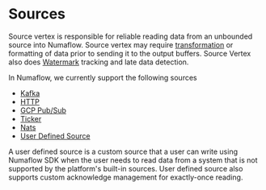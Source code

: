 # Sources

Source vertex is responsible for reliable reading data from an unbounded source into Numaflow.
Source vertex may require [transformation](./transformer/overview.md) or formatting of data prior to sending it to the output buffers.
Source Vertex also does [Watermark](../../core-concepts/watermarks.md) tracking and late data detection.

In Numaflow, we currently support the following sources

* [Kafka](./kafka.md)
* [HTTP](./http.md)
* [GCP Pub/Sub](./gcp-pubsub.md)
* [Ticker](./generator.md)
* [Nats](./nats.md)
* [User Defined Source](./user-defined-sources.md)

A user defined source is a custom source that a user can write using Numaflow SDK when 
the user needs to read data from a system that is not supported by the platform's built-in sources. User defined source also supports custom acknowledge management for
exactly-once reading.
